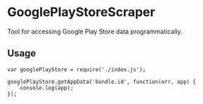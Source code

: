 # GooglePlayStoreScraper

Tool for accessing Google Play Store data programmatically.

## Usage

    var googlePlayStore = require('./index.js');

    googlePlayStore.getAppData('bundle.id', function(err, app) {
        console.log(app);
    });